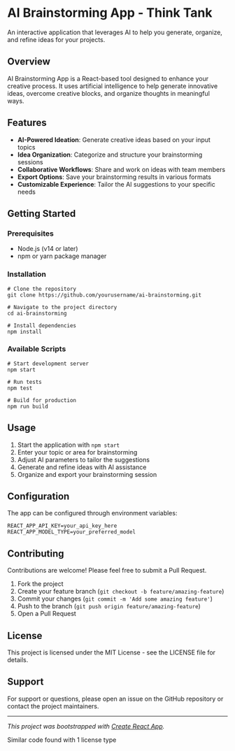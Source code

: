 # AI Brainstorming App - Think Tank

An interactive application that leverages AI to help you generate, organize, and refine ideas for your projects.

## Overview

AI Brainstorming App is a React-based tool designed to enhance your creative process. It uses artificial intelligence to help generate innovative ideas, overcome creative blocks, and organize thoughts in meaningful ways.

## Features

- **AI-Powered Ideation**: Generate creative ideas based on your input topics
- **Idea Organization**: Categorize and structure your brainstorming sessions
- **Collaborative Workflows**: Share and work on ideas with team members
- **Export Options**: Save your brainstorming results in various formats
- **Customizable Experience**: Tailor the AI suggestions to your specific needs

## Getting Started

### Prerequisites

- Node.js (v14 or later)
- npm or yarn package manager

### Installation

```
# Clone the repository
git clone https://github.com/yourusername/ai-brainstorming.git

# Navigate to the project directory
cd ai-brainstorming

# Install dependencies
npm install
```

### Available Scripts

```
# Start development server
npm start

# Run tests
npm test

# Build for production
npm run build
```

## Usage

1. Start the application with `npm start`
2. Enter your topic or area for brainstorming
3. Adjust AI parameters to tailor the suggestions
4. Generate and refine ideas with AI assistance
5. Organize and export your brainstorming session

## Configuration

The app can be configured through environment variables:

```
REACT_APP_API_KEY=your_api_key_here
REACT_APP_MODEL_TYPE=your_preferred_model
```

## Contributing

Contributions are welcome! Please feel free to submit a Pull Request.

1. Fork the project
2. Create your feature branch (`git checkout -b feature/amazing-feature`)
3. Commit your changes (`git commit -m 'Add some amazing feature'`)
4. Push to the branch (`git push origin feature/amazing-feature`)
5. Open a Pull Request

## License

This project is licensed under the MIT License - see the LICENSE file for details.

## Support

For support or questions, please open an issue on the GitHub repository or contact the project maintainers.

---

*This project was bootstrapped with [Create React App](https://github.com/facebook/create-react-app).*

Similar code found with 1 license type